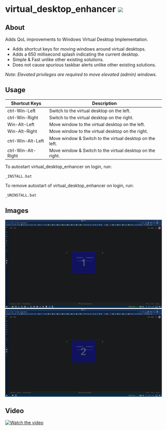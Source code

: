 
# virtual_desktop_enhancer <img src="https://github.com/snaphat/virtual_desktop_enhancer/blob/main/app.ico" width="32" />

## About
Adds QoL improvements to Windows Virtual Desktop Implementation.

- Adds shortcut keys for moving windows around virtual desktops.
- Adds a 650 millisecond splash indicating the current desktop.
- Simple & Fast unlike other existing solutions.
- Does not cause spurious taskbar alerts unlike other existing solutions.

*Note: Elevated privileges are required to move elevated (admin) windows.*

## Usage

| Shortcut Keys      | Description                                               |
|--------------------|-----------------------------------------------------------|
| ctrl-Win-Left      | Switch to the virtual desktop on the left.                |
| ctrl-Win-Right     | Switch to the virtual desktop on the right.               |
| Win-Alt-Left       | Move window to the virtual desktop on the left.           |
| Win-Alt-Right      | Move window to the virtual desktop on the right.          |
| ctrl-Win-Alt-Left  | Move window & Switch to the virtual desktop on the left.  |
| ctrl-Win-Alt-Right | Move window & Switch to the virtual desktop on the right. |

To autostart virtual_desktop_enhancer on login, run:
```
_INSTALL.bat
```
To remove autostart of virtual_desktop_enhancer on login, run:
```
_UNINSTALL.bat
```

## Images
![Desktop 1](https://github.com/snaphat/virtual_desktop_enhancer/raw/assets/1.png)
![Desktop 2](https://github.com/snaphat/virtual_desktop_enhancer/raw/assets/2.png)

## Video
[![Watch the video](https://img.youtube.com/vi/hZiku5DR0j4/maxresdefault.jpg)](https://www.youtube.com/watch?v=hZiku5DR0j4)
